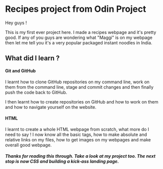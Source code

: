 <h1>Recipes project from Odin Project</h1>
<p>Hey guys !</p>
<p>This is my first ever project here. I made a recipes webpage and it's pretty good. If any of you guys are wondering what "Maggi" is on my webpage then let me tell you it's a very popular packaged instant noodles in India.</p>
<h2>What did I learn ?</h2>
<h4>Git and GitHub</h4>
<p>I learnt how to clone GitHub repositories on my command line, work on them from the command line, stage and commit changes and then finally push the code back to GitHub.</p> <p>I then learnt how to create repositories on GitHub and how to work on them and how to navigate yourself on the website.</p>
<h4>HTML</h4>
I learnt to create a whole HTML webpage from scratch, what more do I need to say ! I now know all the basic tags, how to make absolute and relative links on my files, how to get images on my webpages and make overall good webpage.
<strong><h5>Thanks for reading this through. Take a look at my project too. The next stop is now CSS and building a kick-ass landing page.</h5></strong>
